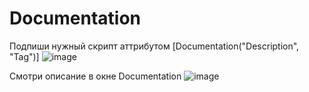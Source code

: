 # Documentation
Подпиши нужный скрипт аттрибутом [Documentation("Description", "Tag")]
![image](https://github.com/BumajkaZX/Documentation/assets/83942256/b88e5833-a7a2-4977-867f-913894ec166d)

Смотри описание в окне Documentation
![image](https://github.com/BumajkaZX/Documentation/assets/83942256/55df9073-e71f-4282-8839-4af97a4f07ed)
